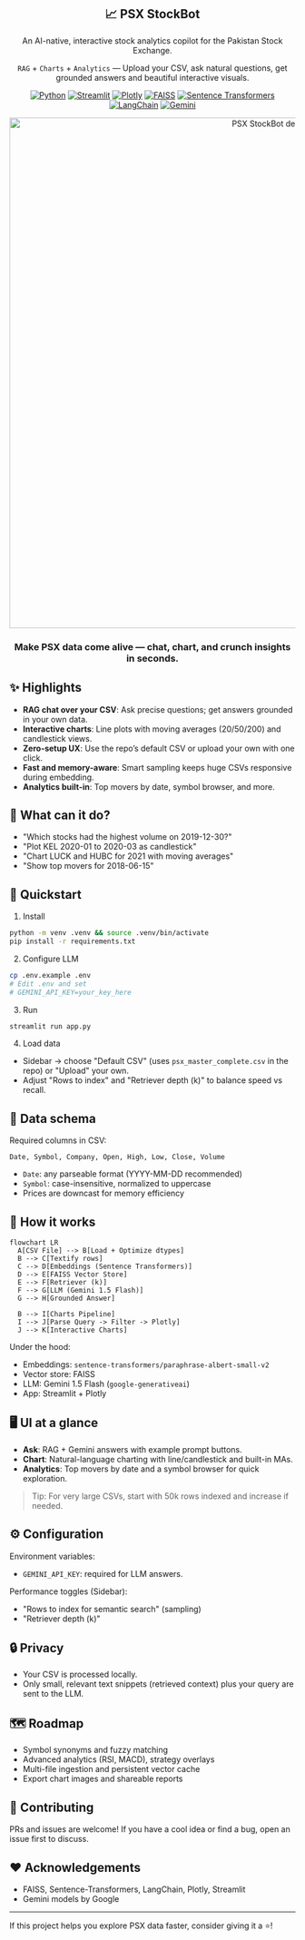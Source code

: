 <div align="center">

## 📈 PSX StockBot

An AI-native, interactive stock analytics copilot for the Pakistan Stock Exchange.

`RAG` + `Charts` + `Analytics` — Upload your CSV, ask natural questions, get grounded answers and beautiful interactive visuals.

[![Python](https://img.shields.io/badge/Python-3.9%2B-blue.svg)](https://www.python.org/) 
[![Streamlit](https://img.shields.io/badge/Streamlit-1.x-FF4B4B.svg)](https://streamlit.io/) 
[![Plotly](https://img.shields.io/badge/Plotly-figure--factory-3C4CFF.svg)](https://plotly.com/python/) 
[![FAISS](https://img.shields.io/badge/Vector%20DB-FAISS-009688.svg)](https://faiss.ai/) 
[![Sentence Transformers](https://img.shields.io/badge/Embeddings-sentence--transformers-6E57E0.svg)](https://www.sbert.net/) 
[![LangChain](https://img.shields.io/badge/Orchestration-LangChain-2E3A59.svg)](https://python.langchain.com/) 
[![Gemini](https://img.shields.io/badge/LLM-Gemini%201.5%20Flash-4285F4.svg)](https://ai.google.dev/)

<!-- Replace with a real GIF/screenshot later -->
<img src="assets/hero.gif" alt="PSX StockBot demo" width="900" />

<br/>

### Make PSX data come alive — chat, chart, and crunch insights in seconds.

</div>

## ✨ Highlights

- **RAG chat over your CSV**: Ask precise questions; get answers grounded in your own data.
- **Interactive charts**: Line plots with moving averages (20/50/200) and candlestick views.
- **Zero-setup UX**: Use the repo’s default CSV or upload your own with one click.
- **Fast and memory-aware**: Smart sampling keeps huge CSVs responsive during embedding.
- **Analytics built-in**: Top movers by date, symbol browser, and more.

## 🧪 What can it do?

- "Which stocks had the highest volume on 2019-12-30?"
- "Plot KEL 2020-01 to 2020-03 as candlestick"
- "Chart LUCK and HUBC for 2021 with moving averages"
- "Show top movers for 2018-06-15"

## 🚀 Quickstart

1) Install

```bash
python -m venv .venv && source .venv/bin/activate
pip install -r requirements.txt
```

2) Configure LLM

```bash
cp .env.example .env
# Edit .env and set
# GEMINI_API_KEY=your_key_here
```

3) Run

```bash
streamlit run app.py
```

4) Load data

- Sidebar → choose "Default CSV" (uses `psx_master_complete.csv` in the repo) or "Upload" your own.
- Adjust "Rows to index" and "Retriever depth (k)" to balance speed vs recall.

## 🧱 Data schema

Required columns in CSV:

`Date, Symbol, Company, Open, High, Low, Close, Volume`

- `Date`: any parseable format (YYYY-MM-DD recommended)
- `Symbol`: case-insensitive, normalized to uppercase
- Prices are downcast for memory efficiency

## 🧠 How it works

```mermaid
flowchart LR
  A[CSV File] --> B[Load + Optimize dtypes]
  B --> C[Textify rows]
  C --> D[Embeddings (Sentence Transformers)]
  D --> E[FAISS Vector Store]
  E --> F[Retriever (k)]
  F --> G[LLM (Gemini 1.5 Flash)]
  G --> H[Grounded Answer]

  B --> I[Charts Pipeline]
  I --> J[Parse Query -> Filter -> Plotly]
  J --> K[Interactive Charts]
```

Under the hood:

- Embeddings: `sentence-transformers/paraphrase-albert-small-v2`
- Vector store: FAISS
- LLM: Gemini 1.5 Flash (`google-generativeai`)
- App: Streamlit + Plotly

## 🖥️ UI at a glance

- **Ask**: RAG + Gemini answers with example prompt buttons.
- **Chart**: Natural-language charting with line/candlestick and built-in MAs.
- **Analytics**: Top movers by date and a symbol browser for quick exploration.

> Tip: For very large CSVs, start with 50k rows indexed and increase if needed.

## ⚙️ Configuration

Environment variables:

- `GEMINI_API_KEY`: required for LLM answers.

Performance toggles (Sidebar):

- "Rows to index for semantic search" (sampling)
- "Retriever depth (k)"

## 🔒 Privacy

- Your CSV is processed locally.
- Only small, relevant text snippets (retrieved context) plus your query are sent to the LLM.

## 🗺️ Roadmap

- Symbol synonyms and fuzzy matching
- Advanced analytics (RSI, MACD), strategy overlays
- Multi-file ingestion and persistent vector cache
- Export chart images and shareable reports

## 🤝 Contributing

PRs and issues are welcome! If you have a cool idea or find a bug, open an issue first to discuss.

## ❤️ Acknowledgements

- FAISS, Sentence-Transformers, LangChain, Plotly, Streamlit
- Gemini models by Google

---

If this project helps you explore PSX data faster, consider giving it a ⭐️!
